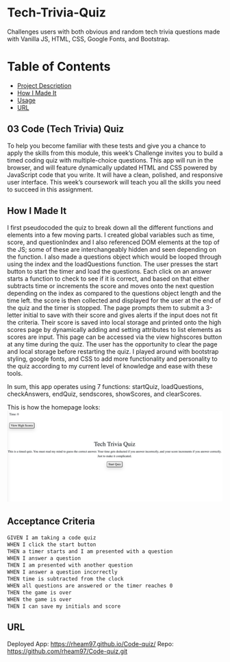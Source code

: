 # Tech-Trivia-Quiz
Challenges users with both obvious and random tech trivia questions made with Vanilla JS, HTML, CSS, Google Fonts, and Bootstrap.

# Table of Contents
* [Project Description](#desc)
* [How I Made It](#process)
* [Usage](#usage)
* [URL](#URL)

<a name= "desc"></a>
## 03 Code (Tech Trivia) Quiz

To help you become familiar with these tests and give you a chance to apply the skills from this module, this week’s Challenge invites you to build a timed coding quiz with multiple-choice questions. This app will run in the browser, and will feature dynamically updated HTML and CSS powered by JavaScript code that you write. It will have a clean, polished, and responsive user interface. This week’s coursework will teach you all the skills you need to succeed in this assignment.


<a name="process"> </a>
## How I Made It

I first pseudocoded the quiz to break down all the different functions and elements into a few moving parts. I created global variables such as time, score, and questionIndex and I also referenced DOM elements at the top of the JS; some of these are interchangeably hidden and seen depending on the function. I also made a questions object which would be looped through using the index and the loadQuestions function. The user presses the start button to start the timer and load the questions. Each click on an answer starts a function to check to see if it is correct, and based on that either subtracts time or increments the score and moves onto the next question depending on the index as compared to the questions object length and the time left. the score is then collected and displayed for the user at the end of the quiz and the timer is stopped. The page prompts them to submit a 3-letter initial to save with their score and gives alerts if the input does not fit the criteria. Their score is saved into local storage and printed onto the high scores page by dynamically adding and setting attributes to list elements as scores are input. This page can be accessed via the view highscores button at any time during the quiz. The user has the opportunity to clear the page and local storage before restarting the quiz. I played around with bootstrap styling, google fonts, and CSS to add more functionality and personality to the quiz according to my current level of knowledge and ease with these tools. 

In sum, this app operates using 7 functions: startQuiz, loadQuestions, checkAnswers, endQuiz, sendscores, showScores, and clearScores.

This is how the homepage looks:
![startpage](appimage.png)

<a name= "usage"></a>
## Acceptance Criteria

```
GIVEN I am taking a code quiz
WHEN I click the start button
THEN a timer starts and I am presented with a question
WHEN I answer a question
THEN I am presented with another question
WHEN I answer a question incorrectly
THEN time is subtracted from the clock
WHEN all questions are answered or the timer reaches 0
THEN the game is over
WHEN the game is over
THEN I can save my initials and score

```
<a name= "URL"></a>
## URL

Deployed App: https://rheam97.github.io/Code-quiz/
Repo: https://github.com/rheam97/Code-quiz.git